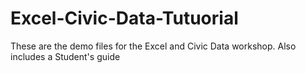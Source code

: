 # Excel-Civic-Data-Tutuorial
These are the demo files for the Excel and Civic Data workshop. 
Also includes a Student's guide
